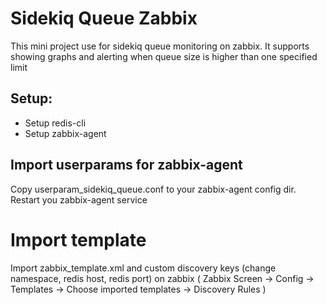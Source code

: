 # Sidekiq Queue Zabbix
This mini project use for sidekiq queue monitoring on zabbix. It supports showing graphs and alerting when queue size is higher than one specified limit

## Setup:
 - Setup redis-cli
 - Setup zabbix-agent
## Import userparams for zabbix-agent
 Copy userparam_sidekiq_queue.conf to your zabbix-agent config dir. Restart you zabbix-agent service
#  Import template
Import zabbix_template.xml and custom discovery keys (change namespace, redis host, redis port) on zabbix ( Zabbix Screen -> Config -> Templates -> Choose imported templates -> Discovery Rules )
